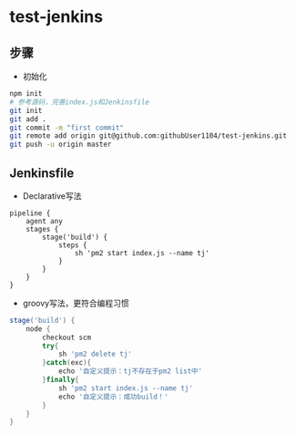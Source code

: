 # test-jenkins

## 步骤
- 初始化
```sh
npm init
# 参考源码，完善index.js和Jenkinsfile
git init
git add .
git commit -m "first commit"
git remote add origin git@github.com:githubUser1104/test-jenkins.git
git push -u origin master
```

## Jenkinsfile
- Declarative写法

```
pipeline {
    agent any
    stages {
        stage('build') {
            steps {
                sh 'pm2 start index.js --name tj'
            }
        }
    }
}
```

- groovy写法，更符合编程习惯

```groovy
stage('build') {
    node {
        checkout scm
        try{
            sh 'pm2 delete tj'
        }catch(exc){
            echo '自定义提示：tj不存在于pm2 list中'
        }finally{
            sh 'pm2 start index.js --name tj'
            echo '自定义提示：成功build！'
        }
    }
}
```